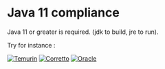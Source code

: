 # Java 11 compliance

Java 11 or greater is required. (jdk to build, jre to run).

Try for instance : 

[![Temurin](https://img.shields.io/badge/java-temurin%2011-%23662255.svg?style=for-the-badge&logo=openjdk&logoColor=white)](https://adoptium.net/temurin/releases/?version=11)
[![Corretto](https://img.shields.io/badge/java-corretto%2011-%23ED8B00.svg?style=for-the-badge&logo=openjdk&logoColor=white)](https://docs.aws.amazon.com/corretto/latest/corretto-11-ug/downloads-list.html)
[![Oracle](https://img.shields.io/badge/java-oracle%2011-%23771111.svg?style=for-the-badge&logo=openjdk&logoColor=white)](https://www.oracle.com/it/java/technologies/javase/jdk11-archive-downloads.html)